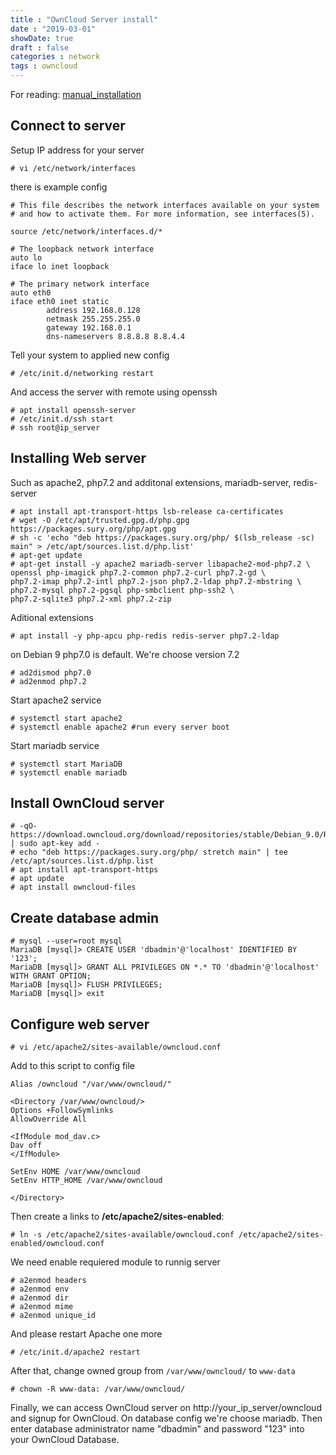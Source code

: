 ```yaml
---
title : "OwnCloud Server install"
date : "2019-03-01"
showDate: true
draft : false
categories : network
tags : owncloud
---
```


For reading: [manual_installation](https://doc.owncloud.org/server/10.1/admin_manual/installation/manual_installation.html) 

## Connect to server
Setup IP address for your server

    # vi /etc/network/interfaces
    
there is example config

    # This file describes the network interfaces available on your system
    # and how to activate them. For more information, see interfaces(5).

    source /etc/network/interfaces.d/*

    # The loopback network interface
    auto lo
    iface lo inet loopback

    # The primary network interface
    auto eth0
    iface eth0 inet static
            address 192.168.0.128
            netmask 255.255.255.0
            gateway 192.168.0.1
            dns-nameservers 8.8.8.8 8.8.4.4

Tell your system to applied new config

    # /etc/init.d/networking restart

And access the server with remote using openssh

    # apt install openssh-server
    # /etc/init.d/ssh start
    # ssh root@ip_server

## Installing Web server
Such as apache2, php7.2 and additonal extensions,
mariadb-server, redis-server

    # apt install apt-transport-https lsb-release ca-certificates
    # wget -O /etc/apt/trusted.gpg.d/php.gpg https://packages.sury.org/php/apt.gpg
    # sh -c 'echo "deb https://packages.sury.org/php/ $(lsb_release -sc) main" > /etc/apt/sources.list.d/php.list'
    # apt-get update
    # apt-get install -y apache2 mariadb-server libapache2-mod-php7.2 \
    openssl php-imagick php7.2-common php7.2-curl php7.2-gd \
    php7.2-imap php7.2-intl php7.2-json php7.2-ldap php7.2-mbstring \
    php7.2-mysql php7.2-pgsql php-smbclient php-ssh2 \
    php7.2-sqlite3 php7.2-xml php7.2-zip

Aditional extensions

    # apt install -y php-apcu php-redis redis-server php7.2-ldap

on Debian 9 php7.0 is default. We're choose version 7.2

    # ad2dismod php7.0
    # ad2enmod php7.2

Start apache2 service

    # systemctl start apache2
    # systemctl enable apache2 #run every server boot

Start mariadb service

    # systemctl start MariaDB
    # systemctl enable mariadb

## Install OwnCloud server

    # -qO- https://download.owncloud.org/download/repositories/stable/Debian_9.0/Release.key | sudo apt-key add -
    # echo "deb https://packages.sury.org/php/ stretch main" | tee /etc/apt/sources.list.d/php.list
    # apt install apt-transport-https
    # apt update
    # apt install owncloud-files

## Create database admin

    # mysql --user=root mysql
    MariaDB [mysql]> CREATE USER 'dbadmin'@'localhost' IDENTIFIED BY '123';
    MariaDB [mysql]> GRANT ALL PRIVILEGES ON *.* TO 'dbadmin'@'localhost' WITH GRANT OPTION;
    MariaDB [mysql]> FLUSH PRIVILEGES;
    MariaDB [mysql]> exit

## Configure web server

    # vi /etc/apache2/sites-available/owncloud.conf

Add to this script to config file

    Alias /owncloud "/var/www/owncloud/"

    <Directory /var/www/owncloud/>
    Options +FollowSymlinks
    AllowOverride All

    <IfModule mod_dav.c>
    Dav off
    </IfModule>

    SetEnv HOME /var/www/owncloud
    SetEnv HTTP_HOME /var/www/owncloud

    </Directory>

Then create a links to **/etc/apache2/sites-enabled**:

    # ln -s /etc/apache2/sites-available/owncloud.conf /etc/apache2/sites-enabled/owncloud.conf

We need enable requiered module to runnig server 

    # a2enmod headers
    # a2enmod env
    # a2enmod dir
    # a2enmod mime
    # a2enmod unique_id

And please restart Apache one more

    # /etc/init.d/apache2 restart

After that, change owned group from ```/var/www/owncloud/``` to ```www-data```

    # chown -R www-data: /var/www/owncloud/

Finally, we can access OwnCloud server on http://your_ip_server/owncloud and
signup for OwnCloud. On database config we're choose mariadb. Then enter database administrator name "dbadmin" and password "123" into your OwnCloud Database.